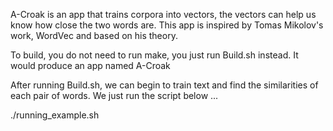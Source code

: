 A-Croak is an app that trains corpora into vectors, the vectors can help us know how close the two words are.
This app is inspired by Tomas Mikolov's work, WordVec and based on his theory.

To build, you do not need to run make, you just run Build.sh instead.
It would produce an app named A-Croak

After running Build.sh, we can begin to train text and find the similarities of each pair of words.
We just run the script below ...

./running_example.sh
